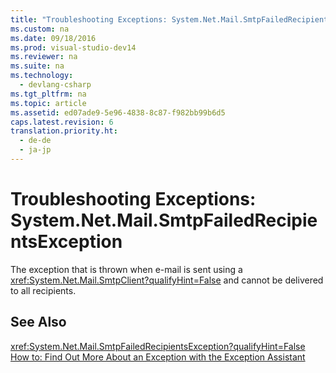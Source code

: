 ```yaml
---
title: "Troubleshooting Exceptions: System.Net.Mail.SmtpFailedRecipientsException"
ms.custom: na
ms.date: 09/18/2016
ms.prod: visual-studio-dev14
ms.reviewer: na
ms.suite: na
ms.technology: 
  - devlang-csharp
ms.tgt_pltfrm: na
ms.topic: article
ms.assetid: ed07ade9-5e96-4838-8c87-f982bb99b6d5
caps.latest.revision: 6
translation.priority.ht: 
  - de-de
  - ja-jp
---
```

# Troubleshooting Exceptions: System.Net.Mail.SmtpFailedRecipientsException
The exception that is thrown when e-mail is sent using a <xref:System.Net.Mail.SmtpClient?qualifyHint=False> and cannot be delivered to all recipients.  
  
## See Also  
 <xref:System.Net.Mail.SmtpFailedRecipientsException?qualifyHint=False>   
 [How to: Find Out More About an Exception with the Exception Assistant](../Topic/How%20to:%20Use%20the%20Exception%20Assistant.md)
